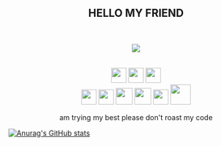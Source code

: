<div>
<h2 align="center">            HELLO MY FRIEND</h2>
 <br>
<p>
  <div align="center">
<img src="https://media1.giphy.com/media/v1.Y2lkPTc5MGI3NjExN3lwaml1cGtyZDU1a2VmNmI0a3Vqc2dnemVuNnBsZWx4aGxybXh1MCZlcD12MV9pbnRlcm5hbF9naWZfYnlfaWQmY3Q9Zw/m3SYKzhmod1IY/giphy.webp" align="top">
  </div>
</div>
<div>
  <br>
<p align="center">
 <img src = 'https://github.com/MarikIshtar007/MarikIshtar007/blob/master/images/c-original.svg' width='30'/>
 <img src = 'https://github.com/MarikIshtar007/MarikIshtar007/blob/master/images/cpp.svg' width='30'/> 
 <img src = 'https://github.com/MarikIshtar007/MarikIshtar007/blob/master/images/js.svg' width='30'/> <br>
 <img src = 'https://github.com/MarikIshtar007/MarikIshtar007/blob/master/images/python2.png' height='30'/> 
 <img src = 'https://github.com/MarikIshtar007/MarikIshtar007/blob/master/images/flask.png' width='30'/>
 <img src = 'https://github.com/MarikIshtar007/MarikIshtar007/blob/master/images/nodejs.svg' width='33'/>
 <img src = 'https://github.com/MarikIshtar007/MarikIshtar007/blob/master/images/react.svg' width='33'/>
 <img src = 'https://github.com/MarikIshtar007/MarikIshtar007/blob/master/images/git.svg' width='30'/>
 <img src = 'https://github.com/MarikIshtar007/MarikIshtar007/blob/master/images/django.svg' height='40'/>
 
 <p align="center"> am trying my best please don't roast my code </p>

 [![Anurag's GitHub stats](https://github-readme-stats.vercel.app/api?username=DevHajj)](https://github.com/anuraghazra/github-readme-stats)
 
</p>
<br>


